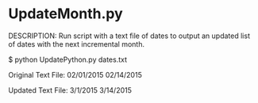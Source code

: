 UpdateMonth.py
==============
DESCRIPTION: Run script with a text file of dates to output an updated list of dates with the next incremental month.

$ python UpdatePython.py dates.txt

Original Text File:	
	02/01/2015
	02/14/2015

Updated Text File:
	3/1/2015
	3/14/2015
